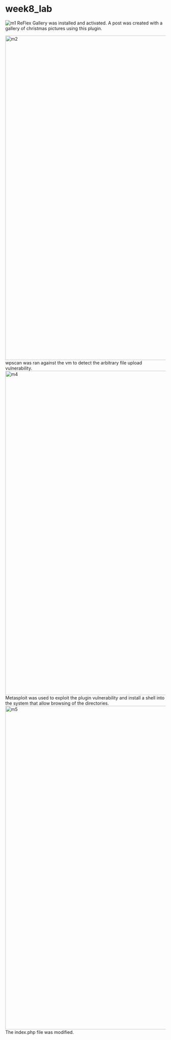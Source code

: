 # week8_lab

![m1](https://user-images.githubusercontent.com/38142630/41404736-ceb41d84-6f7c-11e8-9d43-1ba29d31b357.gif)
ReFlex Gallery was installed and activated. A post was created with a gallery of christmas pictures using this plugin.

<img width="1020" alt="m2" src="https://user-images.githubusercontent.com/38142630/41404743-d3a107c6-6f7c-11e8-833e-3b30bf0112a9.png">
wpscan was ran against the vm to detect the arbitrary file upload vulnerability.

<img width="1019" alt="m4" src="https://user-images.githubusercontent.com/38142630/41404758-dc51c3b0-6f7c-11e8-818c-ec4d89446fd2.png">
Metasploit was used to exploit the plugin vulnerability and install a shell into the system that allow browsing of the directories.

<img width="1017" alt="m5" src="https://user-images.githubusercontent.com/38142630/41404709-b955d6bc-6f7c-11e8-9f63-e7026cd424b2.png">
The index.php file was modified. 

